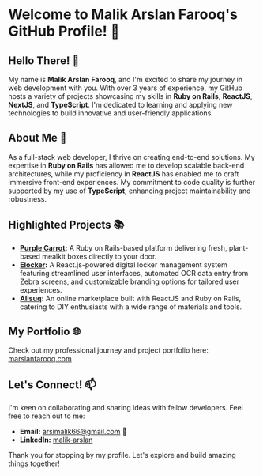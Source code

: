 # Welcome to Malik Arslan Farooq's GitHub Profile! 🚀

## Hello There! 👋

My name is **Malik Arslan Farooq**, and I'm excited to share my journey in web development with you. With over 3 years of experience, my GitHub hosts a variety of projects showcasing my skills in **Ruby on Rails**, **ReactJS**, **NextJS**, and **TypeScript**. I'm dedicated to learning and applying new technologies to build innovative and user-friendly applications.

## About Me 🌟

As a full-stack web developer, I thrive on creating end-to-end solutions. My expertise in **Ruby on Rails** has allowed me to develop scalable back-end architectures, while my proficiency in **ReactJS** has enabled me to craft immersive front-end experiences. My commitment to code quality is further supported by my use of **TypeScript**, enhancing project maintainability and robustness.

## Highlighted Projects 📚

- **[Purple Carrot](www.purplecarrot.com):** A Ruby on Rails-based platform delivering fresh, plant-based mealkit boxes directly to your door.
- **[Elocker](www.elocker.com):** A React.js-powered digital locker management system featuring streamlined user interfaces, automated OCR data entry from Zebra screens, and customizable branding options for tailored user experiences.
- **[Alisuq](www.alisuq.com):** An online marketplace built with ReactJS and Ruby on Rails, catering to DIY enthusiasts with a wide range of materials and tools.

## My Portfolio 🌐

Check out my professional journey and project portfolio here: [marslanfarooq.com](https://www.marslanfarooq.com/)

## Let's Connect! 📫

I'm keen on collaborating and sharing ideas with fellow developers. Feel free to reach out to me:

- **Email:** arsimalik66@gmail.com 📧
- **LinkedIn:** [malik-arslan](https://www.linkedin.com/in/marslan01/)

Thank you for stopping by my profile. Let's explore and build amazing things together!
